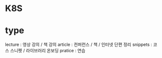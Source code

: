 
# K8S


# type

lecture : 영상 강의 / 책 강의
article : 컨퍼런스 / 책 / 인터넷 단편 정리
snippets : 코스 스니펫 / 라이브러리 온보딩 
pratice : 연습